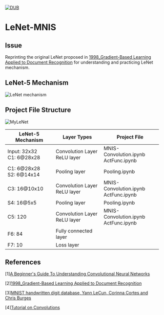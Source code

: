 [![DUB](https://img.shields.io/dub/l/vibe-d.svg)]()
# __LeNet-MNIS__
## __Issue__
Reprinting the original LeNet proposed in [1998_Gradient-Based Learning Applied to Document Recognition](http://yann.lecun.com/exdb/publis/pdf/lecun-01a.pdf) for understanding and practicing LeNet mechanism.
## __LeNet-5 Mechanism__
![LeNet mechanism](https://github.com/nightheronry/LeNet5-MNIS/blob/master/asset/LeNet.png)
## __Project File Structure__
![MyLeNet](https://github.com/nightheronry/LeNet5-MNIS/blob/master/asset/mylenet.png)

|LeNet-5 Mechanism|Layer Types|Project File|
|---|---|---|
|Input: 32x32<br />C1: 6@28x28|Convolution Layer<br />ReLU layer|MNIS-Convolution.ipynb<br />ActFunc.ipynb|
|C1: 6@28x28<br />S2: 6@14x14|Pooling layer|Pooling.ipynb|
|C3: 16@10x10|Convolution Layer<br />ReLU layer|MNIS-Convolution.ipynb<br />ActFunc.ipynb|
|S4: 16@5x5|Pooling layer|Pooling.ipynb|
|C5: 120|Convolution Layer<br />ReLU layer|MNIS-Convolution.ipynb<br />ActFunc.ipynb|
|F6: 84|Fully connected layer||
|F7: 10|Loss layer||

## __References__
[1][A Beginner's Guide To Understanding Convolutional Neural Networks](https://adeshpande3.github.io/adeshpande3.github.io/A-Beginner's-Guide-To-Understanding-Convolutional-Neural-Networks/)

[2][1998_Gradient-Based Learning Applied to Document Recognition](http://yann.lecun.com/exdb/publis/pdf/lecun-01a.pdf)

[3][MNIST handwritten digit database, Yann LeCun, Corinna Cortes and Chris Burges](http://yann.lecun.com/exdb/mnist/)

[4][Tutorial on Convolutions](http://torch.ch/torch3/matos/convolutions.pdf)
